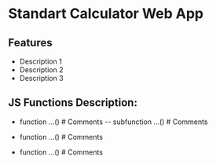 # Standart Calculator Web App

## Features
- Description 1 
- Description 2
- Description 3

## JS Functions Description:
- function ...() 				# Comments
-- subfunction ...() 			# Comments

- function ...() 				# Comments

- function ...() 				# Comments
